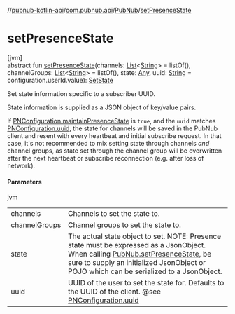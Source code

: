 //[pubnub-kotlin-api](../../../index.md)/[com.pubnub.api](../index.md)/[PubNub](index.md)/[setPresenceState](set-presence-state.md)

# setPresenceState

[jvm]\
abstract fun [setPresenceState](set-presence-state.md)(channels: [List](https://kotlinlang.org/api/latest/jvm/stdlib/kotlin.collections/-list/index.html)&lt;[String](https://kotlinlang.org/api/latest/jvm/stdlib/kotlin/-string/index.html)&gt; = listOf(), channelGroups: [List](https://kotlinlang.org/api/latest/jvm/stdlib/kotlin.collections/-list/index.html)&lt;[String](https://kotlinlang.org/api/latest/jvm/stdlib/kotlin/-string/index.html)&gt; = listOf(), state: [Any](https://kotlinlang.org/api/latest/jvm/stdlib/kotlin/-any/index.html), uuid: [String](https://kotlinlang.org/api/latest/jvm/stdlib/kotlin/-string/index.html) = configuration.userId.value): [SetState](../../com.pubnub.api.endpoints.presence/-set-state/index.md)

Set state information specific to a subscriber UUID.

State information is supplied as a JSON object of key/value pairs.

If [PNConfiguration.maintainPresenceState](../-p-n-configuration/maintain-presence-state.md) is `true`, and the `uuid` matches [PNConfiguration.uuid](../-p-n-configuration/uuid.md), the state for channels will be saved in the PubNub client and resent with every heartbeat and initial subscribe request. In that case, it's not recommended to mix setting state through channels *and* channel groups, as state set through the channel group will be overwritten after the next heartbeat or subscribe reconnection (e.g. after loss of network).

#### Parameters

jvm

| | |
|---|---|
| channels | Channels to set the state to. |
| channelGroups | Channel groups to set the state to. |
| state | The actual state object to set.     NOTE: Presence state must be expressed as a JsonObject.     When calling [PubNub.setPresenceState](set-presence-state.md), be sure to supply an initialized JsonObject     or POJO which can be serialized to a JsonObject. |
| uuid | UUID of the user to set the state for. Defaults to the UUID of the client.     @see [PNConfiguration.uuid](../-p-n-configuration/uuid.md) |
